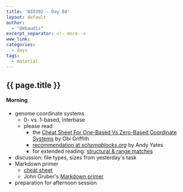 ```yaml
---
title: 'BIO392 - Day 04'
layout: default
author:
  - "@mbaudis"
excerpt_separator: <!--more-->
www_link: 
categories:
  - days
tags:
  - material
---
```


## {{ page.title }}

#### Morning

* genome coordinate systems
    - 0- vs. 1-based, interbase
    - please read
        * the [Cheat Sheet For One-Based Vs Zero-Based Coordinate Systems](https://www.biostars.org/p/84686/) by Obi Griffith 
        * [recommendation at _schemablocks.org_](https://schemablocks.org/standards/genome-coordinates.html) by Andy Yates 
        * for extended reading: [structural & range matches](https://beacon-project.io/howto/range-queries.html) 
* discussion: file types, sizes from yesterday's task
* Markdown primer
    - [cheat sheet](https://guides.github.com/pdfs/markdown-cheatsheet-online.pdf) 
    - John Gruber's [Markdown primer](https://daringfireball.net/projects/markdown/syntax) 
* preparation for afternoon session

<!--more-->

